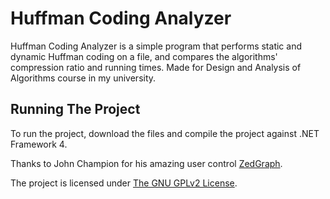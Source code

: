 # Huffman Coding Analyzer
Huffman Coding Analyzer is a simple program that performs static and dynamic Huffman coding on a file, and compares the algorithms' compression ratio and running times. Made for Design and Analysis of Algorithms course in my university.

## Running The Project
To run the project, download the files and compile the project against .NET Framework 4.

Thanks to John Champion for his amazing user control [ZedGraph](https://sourceforge.net/projects/zedgraph/).

The project is licensed under [The GNU GPLv2 License](https://www.gnu.org/licenses/gpl-2.0.html).
